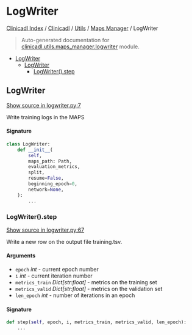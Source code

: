 # LogWriter

[Clinicadl Index](../../../README.md#clinicadl-index) /
[Clinicadl](../../index.md#clinicadl) /
[Utils](../index.md#utils) /
[Maps Manager](./index.md#maps-manager) /
LogWriter

> Auto-generated documentation for [clinicadl.utils.maps_manager.logwriter](../../../../clinicadl/utils/maps_manager/logwriter.py) module.

- [LogWriter](#logwriter)
  - [LogWriter](#logwriter-1)
    - [LogWriter().step](#logwriter()step)

## LogWriter

[Show source in logwriter.py:7](../../../../clinicadl/utils/maps_manager/logwriter.py#L7)

Write training logs in the MAPS

#### Signature

```python
class LogWriter:
    def __init__(
        self,
        maps_path: Path,
        evaluation_metrics,
        split,
        resume=False,
        beginning_epoch=0,
        network=None,
    ):
        ...
```

### LogWriter().step

[Show source in logwriter.py:67](../../../../clinicadl/utils/maps_manager/logwriter.py#L67)

Write a new row on the output file training.tsv.

#### Arguments

- `epoch` *int* - current epoch number
- `i` *int* - current iteration number
- `metrics_train` *Dict[str:float]* - metrics on the training set
- `metrics_valid` *Dict[str:float]* - metrics on the validation set
- `len_epoch` *int* - number of iterations in an epoch

#### Signature

```python
def step(self, epoch, i, metrics_train, metrics_valid, len_epoch):
    ...
```